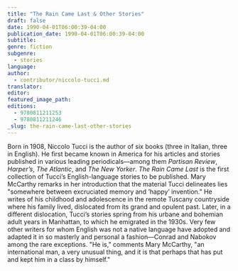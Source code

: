 ```yaml
---
title: "The Rain Came Last & Other Stories"
draft: false
date: 1990-04-01T06:00:39-04:00
publication_date: 1990-04-01T06:00:39-04:00
subtitle:
genre: fiction
subgenre:
  - stories
language:
author:
  - contributor/niccolo-tucci.md
translator:
editor:
featured_image_path:
editions:
  - 9780811211253
  - 9780811211246
_slug: the-rain-came-last-other-stories
---
```


Born in 1908, Niccolo Tucci is the author of six books (three in Italian, three in English). He first became known in America for his articles and stories published in various leading periodicals––among them _Partisan Review_, _Harper’s_, _The Atlantic_, and _The New Yorker_. _The Rain Came Last_ is the first collection of Tucci’s English-language stories to be published. Mary McCarthy remarks in her introduction that the material Tucci delineates lies "somewhere between excruciated memory and ’happy’ invention." He writes of his childhood and adolescence in the remote Tuscany countryside where his family lived, dislocated from its grand and opulent past. Later, in a different dislocation, Tucci’s stories spring from his urbane and bohemian adult years in Manhattan, to which he emigrated in the 1930s. Very few other writers for whom English was not a native language have adopted and adapted it in so masterly and personal a fashion––Conrad and Nabokov among the rare exceptions. "He is," comments Mary McCarthy, "an international man, a very unusual thing, and it is that perhaps that has put and kept him in a class by himself."

